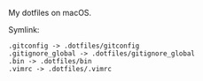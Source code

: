 My dotfiles on macOS.

Symlink:

```
.gitconfig -> .dotfiles/gitconfig
.gitignore_global -> .dotfiles/gitignore_global
.bin -> .dotfiles/bin
.vimrc -> .dotfiles/.vimrc
```

